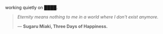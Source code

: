 working quietly on ████.


<!--QUOTE_START-->
> *Eternity means nothing to me in a world where I don't exist anymore.*  
>
>
> — **Sugaru Miaki, Three Days of Happiness.**
<!--QUOTE_END-->
<!-- last updated: 2025-10-30T01:57:03.682642+00:00 -->
